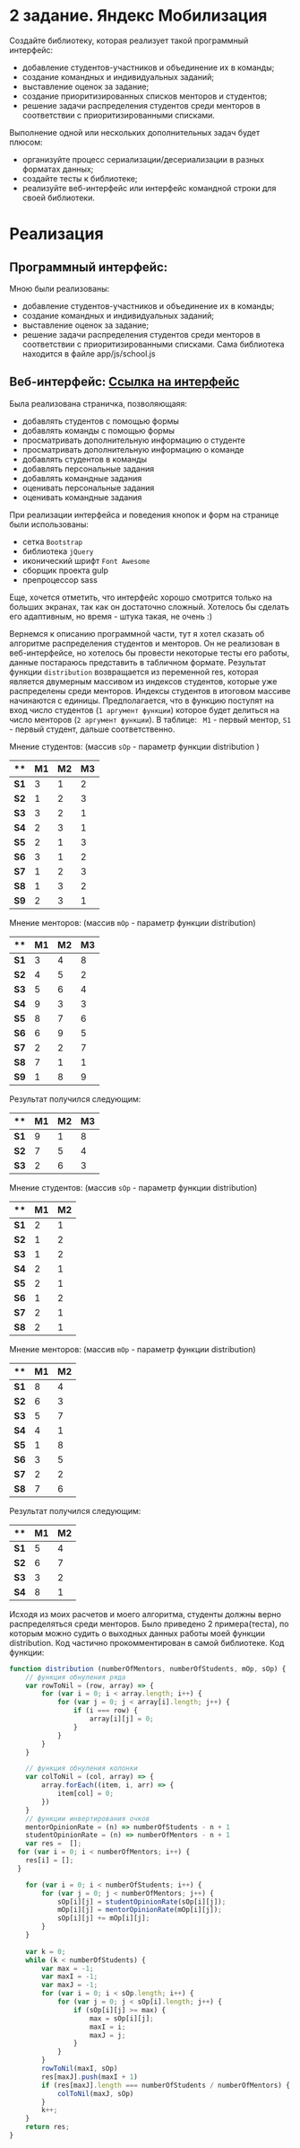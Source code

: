 # 2 задание. Яндекс Мобилизация
Создайте библиотеку, которая реализует такой программный интерфейс: 
- добавление студентов-участников и объединение их в команды; 
- создание командных и индивидуальных заданий; 
- выставление оценок за задание; 
- создание приоритизированных списков менторов и студентов; 
- решение задачи распределения студентов среди менторов в соответствии с приоритизированными списками.

Выполнение одной или нескольких дополнительных задач будет плюсом: 
- организуйте процесс сериализации/десериализации в разных форматах данных; 
- создайте тесты к библиотеке; 
- реализуйте веб-интерфейс или интерфейс командной строки для своей библиотеки.

# Реализация

## Программный интерфейс:
Мною были реализованы:
- добавление студентов-участников и объединение их в команды; 
- создание командных и индивидуальных заданий; 
- выставление оценок за задание; 
- решение задачи распределения студентов среди менторов в соответствии с приоритизированными списками. 
Сама библиотека находится в файле app/js/school.js

## Веб-интерфейс: [Ссылка на интерфейс](http://aspirationtocode.github.io/second/app/ "Школа")
Была реализована страничка, позволяющаяя:
- добавлять студентов с помощью формы
- добавлять команды с помощью формы
- просматривать дополнительную информацию о студенте
- просматривать дополнительную информацию о команде
- добавлять студентов в команды
- добавлять персональные задания
- добавлять командные задания
- оценивать персональные задания
- оценивать командные задания

При реализации интерфейса и поведения кнопок и форм на странице были использованы:
- сетка `Bootstrap`
- библиотека `jQuery`
- иконический шрифт `Font Awesome`
- сборщик проекта gulp
- препроцессор sass

Еще, хочется отметить, что интерфейс хорошо смотрится только на больших экранах, так как он достаточно сложный.
Хотелось бы сделать его адаптивным, но время - штука такая, не очень :)

Вернемся к описанию программной части, тут я хотел сказать об алгоритме распределения студентов и менторов.
Он не реализован в веб-интерфейсе, но хотелось бы провести некоторые тесты его работы, данные постараюсь представить в табличном формате. Результат функции `distribution` возвращается из переменной res, которая является двумерным массивом из индексов студентов, которые уже распределены среди менторов. Индексы студентов в итоговом массиве начинаются с единицы. Предполагается, что в функцию поступят на вход число студентов (`1 аргумент функции`) которое будет делиться на число менторов (`2 аргумент функции`).
В таблице: ` M1` - первый ментор, `S1` - первый студент, дальше соответственно.

Мнение студентов: (массив `sOp` - параметр функции distribution )

|**    |M1 |M2 |M3 |
|---   |---|---|---|
|**S1**| 3 | 1 | 2 |
|**S2**| 1 | 2 | 3 |
|**S3**| 3 | 2 | 1 |
|**S4**| 2 | 3 | 1 |
|**S5**| 2 | 1 | 3 |
|**S6**| 3 | 1 | 2 |
|**S7**| 1 | 2 | 3 |
|**S8**| 1 | 3 | 2 |
|**S9**| 2 | 3 | 1 |

Мнение менторов: (массив `mOp` - параметр функции distribution)

|**    |M1 |M2 |M3 |
|---   |---|---|---|
|**S1**| 3 | 4 | 8 |
|**S2**| 4 | 5 | 2 |
|**S3**| 5 | 6 | 4 |
|**S4**| 9 | 3 | 3 |
|**S5**| 8 | 7 | 6 |
|**S6**| 6 | 9 | 5 |
|**S7**| 2 | 2 | 7 |
|**S8**| 7 | 1 | 1 |
|**S9**| 1 | 8 | 9 |

Результат получился следующим: 

|**    |M1 |M2 |M3 |
|---   |---|---|---|
|**S1**| 9 | 1 | 8 |
|**S2**| 7 | 5 | 4 |
|**S3**| 2 | 6 | 3 |

Мнение студентов: (массив `sOp` - параметр функции distribution)

|**    |M1 |M2 |
|---   |---|---|
|**S1**| 2 | 1 |
|**S2**| 1 | 2 |
|**S3**| 1 | 2 |
|**S4**| 2 | 1 |
|**S5**| 2 | 1 |
|**S6**| 1 | 2 |
|**S7**| 2 | 1 |
|**S8**| 2 | 1 |

Мнение менторов: (массив `mOp` - параметр функции distribution)

|**    |M1 |M2 |
|---   |---|---|
|**S1**| 8 | 4 |
|**S2**| 6 | 3 |
|**S3**| 5 | 7 |
|**S4**| 4 | 1 |
|**S5**| 1 | 8 |
|**S6**| 3 | 5 |
|**S7**| 2 | 2 |
|**S8**| 7 | 6 |

Результат получился следующим: 

|**    |M1 |M2 |
|---   |---|---|
|**S1**| 5 | 4 |
|**S2**| 6 | 7 |
|**S3**| 3 | 2 |
|**S4**| 8 | 1 |

Исходя из моих расчетов и моего алгоритма, студенты должны верно распределяться среди менторов. Было приведено 2 примера(теста), 
по которым можно судить о выходных данных работы моей функции distribution. Код частично прокомментирован в самой библиотеке.
Код функции:
```javascript
function distribution (numberOfMentors, numberOfStudents, mOp, sOp) {
	// функция обнуления ряда
	var rowToNil = (row, array) => {	
		for (var i = 0; i < array.length; i++) {
			for (var j = 0; j < array[i].length; j++) {
				if (i === row) {
					array[i][j] = 0;
				}
			}
		}
	}

	// функция обнуления колонки
	var colToNil = (col, array) => {
		array.forEach((item, i, arr) => {
			item[col] = 0;
		})
	}
	// функции инвертирования очков
	mentorOpinionRate = (n) => numberOfStudents - n + 1
	studentOpinionRate = (n) => numberOfMentors - n + 1
	var res =  [];
  for (var i = 0; i < numberOfMentors; i++) {
  	res[i] = [];
  }

	for (var i = 0; i < numberOfStudents; i++) {
		for (var j = 0; j < numberOfMentors; j++) {
			sOp[i][j] = studentOpinionRate(sOp[i][j]);
			mOp[i][j] = mentorOpinionRate(mOp[i][j]);
			sOp[i][j] += mOp[i][j];
		}
	}
	
	var k = 0;
	while (k < numberOfStudents) {
		var max = -1;
		var maxI = -1;
		var maxJ = -1;
		for (var i = 0; i < sOp.length; i++) {
			for (var j = 0; j < sOp[i].length; j++) {
				if (sOp[i][j] >= max) {
					max = sOp[i][j];
					maxI = i;
					maxJ = j;
				}
			}
		}
		rowToNil(maxI, sOp)
		res[maxJ].push(maxI + 1)
		if (res[maxJ].length === numberOfStudents / numberOfMentors) {
			colToNil(maxJ, sOp)
		}
		k++;
	}
	return res;
}
```









